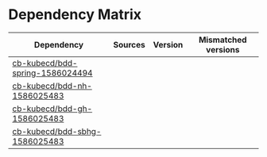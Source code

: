 # Dependency Matrix

Dependency | Sources | Version | Mismatched versions
---------- | ------- | ------- | -------------------
[cb-kubecd/bdd-spring-1586024494](https://github.com/cb-kubecd/bdd-spring-1586024494.git) |  | []() | 
[cb-kubecd/bdd-nh-1586025483](https://github.com/cb-kubecd/bdd-nh-1586025483.git) |  | []() | 
[cb-kubecd/bdd-gh-1586025483](https://github.com/cb-kubecd/bdd-gh-1586025483.git) |  | []() | 
[cb-kubecd/bdd-sbhg-1586025483](https://github.com/cb-kubecd/bdd-sbhg-1586025483.git) |  | []() | 
